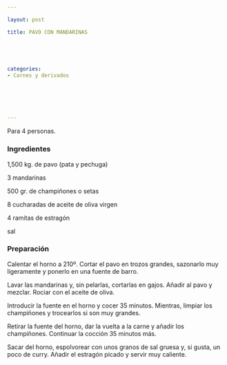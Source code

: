 ```yaml
---

layout: post

title: PAVO CON MANDARINAS





categories:
- Carnes y derivados






---
```


Para 4 personas.

<h3>Ingredientes</h3>

1,500 kg. de pavo (pata y pechuga)

3 mandarinas

500 gr. de champiñones o setas

8 cucharadas de aceite de oliva virgen

4 ramitas de estragón

sal

<h3>Preparación</h3>

Calentar el horno a 210º. Cortar el pavo en trozos grandes, sazonarlo muy ligeramente y ponerlo en una fuente de barro.

Lavar las mandarinas y, sin pelarlas, cortarlas en gajos. Añadir al pavo y mezclar. Rociar con el aceite de oliva.

Introducir la fuente en el horno y cocer 35 minutos. Mientras, limpiar los champiñones y trocearlos si son muy grandes.

Retirar la fuente del horno, dar la vuelta a la carne y añadir los champiñones. Continuar la cocción 35 minutos más.

Sacar del horno, espolvorear con unos granos de sal gruesa y, si gusta, un poco de curry. Añadir el estragón picado y servir muy caliente.